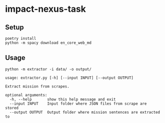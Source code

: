 # impact-nexus-task
## Setup
``` shell
poetry install
python -m spacy download en_core_web_md
```

## Usage
``` shell
python -m extractor -i data/ -o output/
```

```man
usage: extractor.py [-h] [--input INPUT] [--output OUTPUT]

Extract mission from scrapes.

optional arguments:
  -h, --help       show this help message and exit
  --input INPUT    Input folder where JSON files from scrape are stored
  --output OUTPUT  Output folder where mission sentences are extracted to
```
